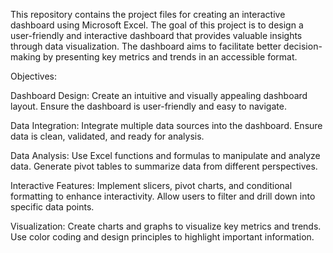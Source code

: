 This repository contains the project files for creating an interactive dashboard using Microsoft Excel. 
The goal of this project is to design a user-friendly and interactive dashboard that provides valuable insights through data visualization. 
The dashboard aims to facilitate better decision-making by presenting key metrics and trends in an accessible format.

Objectives:

Dashboard Design:
Create an intuitive and visually appealing dashboard layout.
Ensure the dashboard is user-friendly and easy to navigate.

Data Integration:
Integrate multiple data sources into the dashboard.
Ensure data is clean, validated, and ready for analysis.

Data Analysis:
Use Excel functions and formulas to manipulate and analyze data.
Generate pivot tables to summarize data from different perspectives.

Interactive Features:
Implement slicers, pivot charts, and conditional formatting to enhance interactivity.
Allow users to filter and drill down into specific data points.

Visualization:
Create charts and graphs to visualize key metrics and trends.
Use color coding and design principles to highlight important information.
